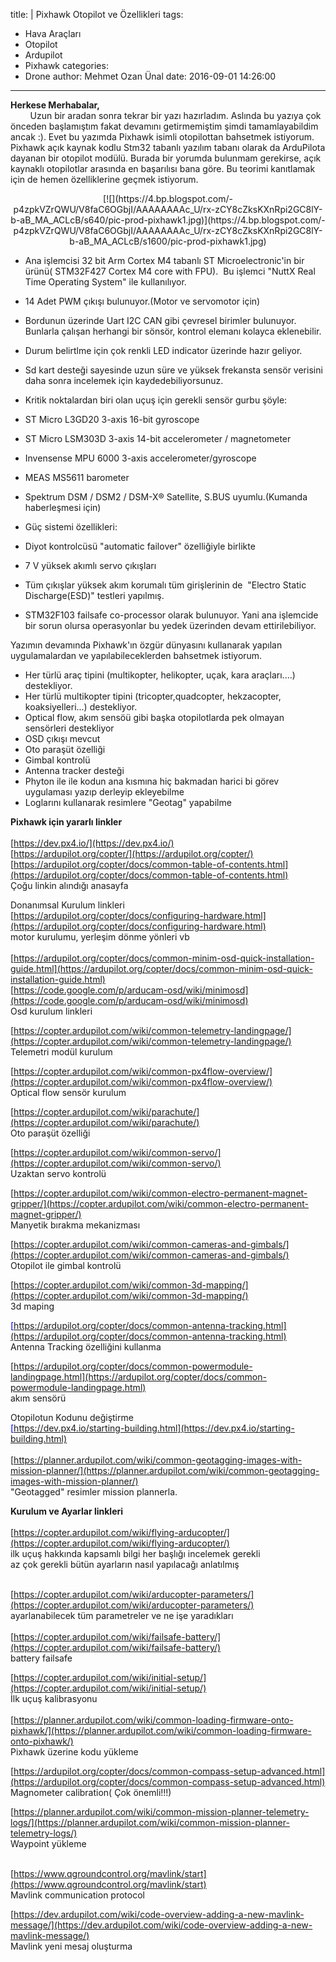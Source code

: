title: |
  Pixhawk Otopilot ve Özellikleri
tags:
  - Hava Araçları
  - Otopilot
  - Ardupilot
  - Pixhawk
categories:
  - Drone
author: Mehmet Ozan Ünal
date: 2016-09-01 14:26:00
---
**Herkese Merhabalar,**  
        Uzun bir aradan sonra tekrar bir yazı hazırladım. Aslında bu yazıya çok önceden başlamıştım fakat devamını getirmemiştim şimdi tamamlayabildim ancak :). Evet bu yazımda Pixhawk isimli otopilottan bahsetmek istiyorum. Pixhawk açık kaynak kodlu Stm32 tabanlı yazılım tabanı olarak da ArduPilota dayanan bir otopilot modülü. Burada bir yorumda bulunmam gerekirse, açık kaynaklı otopilotlar arasında en başarılısı bana göre. Bu teorimi kanıtlamak için de hemen özelliklerine geçmek istiyorum.  

<!-- more -->  

<div class="separator" style="clear: both; text-align: center;">[![](https://4.bp.blogspot.com/-p4zpkVZrQWU/V8faC6OGbjI/AAAAAAAAc_U/rx-zCY8cZksKXnRpi2GC8lY-b-aB_MA_ACLcB/s640/pic-prod-pixhawk1.jpg)](https://4.bp.blogspot.com/-p4zpkVZrQWU/V8faC6OGbjI/AAAAAAAAc_U/rx-zCY8cZksKXnRpi2GC8lY-b-aB_MA_ACLcB/s1600/pic-prod-pixhawk1.jpg)</div>

<div class="separator" style="clear: both; text-align: center;"><span id="goog_1200680686"></span><span id="goog_1200680687"></span>  
</div>

*   Ana işlemcisi 32 bit Arm Cortex M4 tabanlı ST Microelectronic'in bir ürünü( STM32F427 Cortex M4 core with FPU).  Bu işlemci "NuttX Real Time Operating System" ile kullanılıyor. 

*   14 Adet PWM çıkışı bulunuyor.(Motor ve servomotor için)

*   Bordunun üzerinde Uart I2C CAN gibi çevresel birimler bulunuyor. Bunlarla çalışan herhangi bir sönsör, kontrol elemanı kolayca eklenebilir. 

*   Durum belirtlme için çok renkli LED indicator üzerinde hazır geliyor.

*   Sd kart desteği sayesinde uzun süre ve yüksek frekansta sensör verisini daha sonra incelemek için kaydedebiliyorsunuz.

*   Kritik noktalardan biri olan uçuş için gerekli sensör gurbu şöyle:

*   ST Micro L3GD20 3-axis 16-bit gyroscope

*   ST Micro LSM303D 3-axis 14-bit accelerometer / magnetometer

*   Invensense MPU 6000 3-axis accelerometer/gyroscope

*   MEAS MS5611 barometer

*   Spektrum DSM / DSM2 / DSM-X® Satellite, S.BUS uyumlu.(Kumanda haberleşmesi için)

*   Güç sistemi özellikleri:

*   Diyot kontrolcüsü "automatic failover" özelliğiyle birlikte

*   7 V yüksek akımlı servo çıkışları

*   Tüm çıkışlar yüksek akım korumalı tüm girişlerinin de  "Electro Static Discharge(ESD)" testleri yapılmış.

*   STM32F103 failsafe co-processor olarak bulunuyor. Yani ana işlemcide bir sorun olursa operasyonlar bu yedek üzerinden devam ettirilebiliyor.

Yazımın devamında Pixhawk'ın özgür dünyasını kullanarak yapılan uygulamalardan ve yapılabileceklerden bahsetmek istiyorum.  

*   Her türlü araç tipini (multikopter, helikopter, uçak, kara araçları....) destekliyor.
*   Her türlü multikopter tipini (tricopter,quadcopter, hekzacopter, koaksiyelleri...) destekliyor.
*   Optical flow, akım sensöü gibi başka otopilotlarda pek olmayan sensörleri destekliyor
*   OSD çıkışı mevcut
*   Oto paraşüt özelliği
*   Gimbal kontrolü
*   Antenna tracker desteği
*   Phyton ile ile kodun ana kısmına hiç bakmadan harici bi görev uygulaması yazıp derleyip ekleyebilme
*   Loglarını kullanarak resimlere "Geotag" yapabilme

**Pixhawk için yararlı linkler**  
[  
](https://www.blogger.com/goog_469727306)[https://dev.px4.io/](https://dev.px4.io/)  
[https://ardupilot.org/copter/](https://ardupilot.org/copter/)  
[https://ardupilot.org/copter/docs/common-table-of-contents.html](https://ardupilot.org/copter/docs/common-table-of-contents.html)  
Çoğu linkin alındığı anasayfa  

Donanımsal Kurulum linkleri  
[https://ardupilot.org/copter/docs/configuring-hardware.html](https://ardupilot.org/copter/docs/configuring-hardware.html)  
motor kurulumu, yerleşim dönme yönleri vb  
[  
](https://www.blogger.com/goog_469727340)[https://ardupilot.org/copter/docs/common-minim-osd-quick-installation-guide.html](https://ardupilot.org/copter/docs/common-minim-osd-quick-installation-guide.html)  
[https://code.google.com/p/arducam-osd/wiki/minimosd](https://code.google.com/p/arducam-osd/wiki/minimosd)  
Osd kurulum linkleri  

[https://copter.ardupilot.com/wiki/common-telemetry-landingpage/](https://copter.ardupilot.com/wiki/common-telemetry-landingpage/)  
Telemetri modül kurulum  

[https://copter.ardupilot.com/wiki/common-px4flow-overview/](https://copter.ardupilot.com/wiki/common-px4flow-overview/)  
Optical flow sensör kurulum  

[https://copter.ardupilot.com/wiki/parachute/](https://copter.ardupilot.com/wiki/parachute/)  
Oto paraşüt özelliği  

[https://copter.ardupilot.com/wiki/common-servo/](https://copter.ardupilot.com/wiki/common-servo/)  
Uzaktan servo kontrolü  

[https://copter.ardupilot.com/wiki/common-electro-permanent-magnet-gripper/](https://copter.ardupilot.com/wiki/common-electro-permanent-magnet-gripper/)  
Manyetik bırakma mekanizması  

[https://copter.ardupilot.com/wiki/common-cameras-and-gimbals/](https://copter.ardupilot.com/wiki/common-cameras-and-gimbals/)  
Otopilot ile gimbal kontrolü  

[https://copter.ardupilot.com/wiki/common-3d-mapping/](https://copter.ardupilot.com/wiki/common-3d-mapping/)  
3d maping  

<span style="color: #0000ee;"><u>[https://ardupilot.org/copter/docs/common-antenna-tracking.html](https://ardupilot.org/copter/docs/common-antenna-tracking.html)</u></span>  
Antenna Tracking özelliğini kullanma  

[https://ardupilot.org/copter/docs/common-powermodule-landingpage.html](https://ardupilot.org/copter/docs/common-powermodule-landingpage.html)  
akım sensörü  

Otopilotun Kodunu değiştirme  
<span style="color: #0000ee;"><u>[https://dev.px4.io/starting-building.html](https://dev.px4.io/starting-building.html)</u></span>  
[  
](https://www.blogger.com/goog_543916667)[https://planner.ardupilot.com/wiki/common-geotagging-images-with-mission-planner/](https://planner.ardupilot.com/wiki/common-geotagging-images-with-mission-planner/)  
"Geotagged" resimler mission plannerla.  

**Kurulum ve Ayarlar linkleri**  
[  
](https://www.blogger.com/goog_543916669)[https://copter.ardupilot.com/wiki/flying-arducopter/](https://copter.ardupilot.com/wiki/flying-arducopter/)  
ilk uçuş hakkında kapsamlı bilgi her başlığı incelemek gerekli  
az çok gerekli bütün ayarların nasıl yapılacağı anlatılmış  

[  
](https://www.blogger.com/goog_543916675)[https://copter.ardupilot.com/wiki/arducopter-parameters/](https://copter.ardupilot.com/wiki/arducopter-parameters/)  
ayarlanabilecek tüm parametreler ve ne işe yaradıkları  
[  
](https://www.blogger.com/goog_543916679)[https://copter.ardupilot.com/wiki/failsafe-battery/](https://copter.ardupilot.com/wiki/failsafe-battery/)  
battery failsafe  

[https://copter.ardupilot.com/wiki/initial-setup/](https://copter.ardupilot.com/wiki/initial-setup/)  
İlk uçuş kalibrasyonu  
[  
](https://www.blogger.com/goog_543916683)[https://planner.ardupilot.com/wiki/common-loading-firmware-onto-pixhawk/](https://planner.ardupilot.com/wiki/common-loading-firmware-onto-pixhawk/)  
Pixhawk üzerine kodu yükleme  

[https://ardupilot.org/copter/docs/common-compass-setup-advanced.html](https://ardupilot.org/copter/docs/common-compass-setup-advanced.html)  
Magnometer calibration( Çok önemli!!!)  

[https://planner.ardupilot.com/wiki/common-mission-planner-telemetry-logs/](https://planner.ardupilot.com/wiki/common-mission-planner-telemetry-logs/)  
Waypoint yükleme  

[  
](https://www.blogger.com/goog_543916695)[https://www.qgroundcontrol.org/mavlink/start](https://www.qgroundcontrol.org/mavlink/start)  
Mavlink communication protocol  

[https://dev.ardupilot.com/wiki/code-overview-adding-a-new-mavlink-message/](https://dev.ardupilot.com/wiki/code-overview-adding-a-new-mavlink-message/)  
Mavlink yeni mesaj oluşturma  
